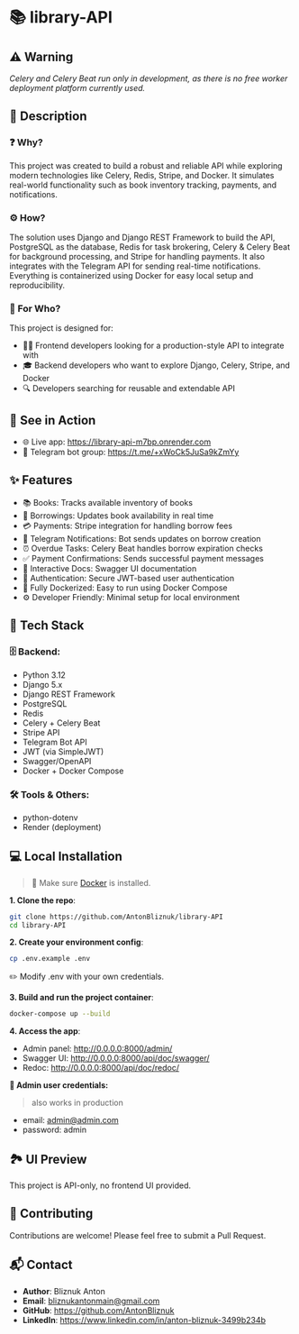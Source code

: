 # 📚 library-API

## ⚠️ Warning
*Celery and Celery Beat run only in development, as there is no free worker deployment platform currently used.*

## 📝 Description

### ❓ Why?

This project was created to build a robust and reliable API while exploring modern technologies like Celery, Redis, Stripe, and Docker. It simulates real-world functionality such as book inventory tracking, payments, and notifications.

### ⚙️ How?

The solution uses Django and Django REST Framework to build the API, PostgreSQL as the database, Redis for task brokering, Celery & Celery Beat for background processing, and Stripe for handling payments. It also integrates with the Telegram API for sending real-time notifications. Everything is containerized using Docker for easy local setup and reproducibility.

### 👥 For Who?

This project is designed for:
- 👨‍💻 Frontend developers looking for a production-style API to integrate with
- 🎓 Backend developers who want to explore Django, Celery, Stripe, and Docker
- 🔍 Developers searching for reusable and extendable API 

## 🔗 See in Action

- 🌐 Live app: https://library-api-m7bp.onrender.com
- 📢 Telegram bot group: https://t.me/+xWoCk5JuSa9kZmYy

## ✨ Features
- 📚 Books: Tracks available inventory of books
- 🔁 Borrowings: Updates book availability in real time
- 💳 Payments: Stripe integration for handling borrow fees
- 🤖 Telegram Notifications: Bot sends updates on borrow creation
- ⏰ Overdue Tasks: Celery Beat handles borrow expiration checks
- ✅ Payment Confirmations: Sends successful payment messages
- 🧪 Interactive Docs: Swagger UI documentation
- 🔐 Authentication: Secure JWT-based user authentication
- 🐳 Fully Dockerized: Easy to run using Docker Compose
- ⚙️ Developer Friendly: Minimal setup for local environment

## 🧰 Tech Stack

### 🗄️ Backend:
- Python 3.12
- Django 5.x
- Django REST Framework
- PostgreSQL
- Redis
- Celery + Celery Beat
- Stripe API
- Telegram Bot API
- JWT (via SimpleJWT)
- Swagger/OpenAPI
- Docker + Docker Compose

### 🛠️ Tools & Others:
- python-dotenv
- Render (deployment)

## 💻 Local Installation

> 🐳 Make sure [Docker](https://docs.docker.com/get-docker/) is installed.

**1. Clone the repo**:
```bash
git clone https://github.com/AntonBliznuk/library-API
cd library-API
```
**2. Create your environment config**:
```bash
cp .env.example .env
```
✏️ Modify .env with your own credentials.

**3. Build and run the project container**:
```bash
docker-compose up --build
```

**4. Access the app**:
- Admin panel: http://0.0.0.0:8000/admin/
- Swagger UI: http://0.0.0.0:8000/api/doc/swagger/
- Redoc: http://0.0.0.0:8000/api/doc/redoc/

**👑 Admin user credentials:**
> also works in production
- email: admin@admin.com
- password: admin


## 🏞️ UI Preview

This project is API-only, no frontend UI provided.

## 🤝 Contributing

Contributions are welcome! Please feel free to submit a Pull Request.


## 📬 Contact

- **Author**: Bliznuk Anton
- **Email**: bliznukantonmain@gmail.com
- **GitHub**: https://github.com/AntonBliznuk
- **LinkedIn**: https://www.linkedin.com/in/anton-bliznuk-3499b234b